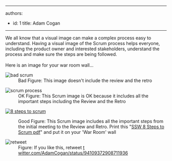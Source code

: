 

---
authors:
  - id: 1
    title: Adam Cogan
---




<span class='intro'> We all know that a visual image can make a complex process easy to understand. Having a visual image of the Scrum process helps everyone, including the product owner and interested stakeholders, understand the process and make sure the steps are being followed. <br><br>Here is an image for your war room wall...  </span>

<dl class="badImage"><dt> 
      <img src="/Management/RulesToBetterScrumUsingTFS/PublishingImages/SCRUMImage-bad02.jpg" alt="bad scrum" />
   </dt><dd>Bad Figure&#58; This image doesn't include the review and the retro</dd></dl><dl class="badImage"><dt> 
      <img src="/Management/RulesToBetterScrumUsingTFS/PublishingImages/SCRUMImage-good.jpg" alt="scrum process" />
   </dt><dd>OK Figure&#58; This Scrum image is OK because it includes all the important steps including the Review and the Retro</dd></dl><dl class="goodImage"><dl class="ssw15-rteElement-ImageArea"> 
      <a href="/Management/RulesToBetterScrumUsingTFS/Documents/8StepstoScrum.pdf"><img src="/Management/RulesToBetterScrumUsingTFS/PublishingImages/8Steps_preview.jpg" alt="8 steps to scrum" /></a></dl><dd>Good Figure&#58; This Scrum image includes all the important steps from the initial meeting to the Review and Retro. Print this &quot;<a href="/Management/RulesToBetterScrumUsingTFS/Documents/8StepstoScrum.pdf">SSW 8 Steps to Scrum pdf</a>&quot; and put it on your 'War Room' wall</dd></dl><dl class="image"><dt> 
      <img src="/Management/RulesToBetterScrumUsingTFS/PublishingImages/scrum-twitter.jpg" alt="retweet" /> 
   </dt><dd>Figure&#58; If you like this, retweet ​ 
      <a href="https&#58;//twitter.com/AdamCogan/status/94109372908711936" target="_blank">t​witter.com/AdamCogan/status/94109372908711936</a></dd></dl>


